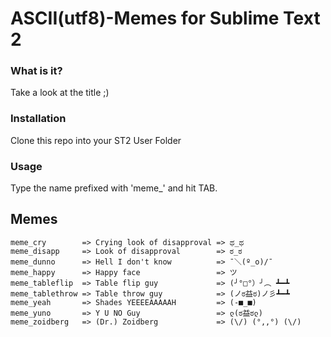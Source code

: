 ASCII(utf8)-Memes for Sublime Text 2
===

### What is it?
Take a look at the title ;)

### Installation
Clone this repo into your ST2 User Folder

### Usage
Type the name prefixed with 'meme_' and hit TAB.

## Memes

	meme_cry        => Crying look of disapproval => ಥ_ಥ
	meme_disapp     => Look of disapproval        => ಠ_ಠ
	meme_dunno      => Hell I don't know          => ¯＼(º_o)/¯
	meme_happy      => Happy face                 => ツ
	meme_tableflip  => Table flip guy             => (╯°□°）╯︵ ┻━┻
	meme_tablethrow => Table throw guy            => (ノಠ益ಠ)ノ彡┻━┻
	meme_yeah       => Shades YEEEEAAAAAH         => (-■_■)
	meme_yuno       => Y U NO Guy                 => ლ(ಠ益ಠლ)
	meme_zoidberg   => (Dr.) Zoidberg             => (\/) (°,,°) (\/)
